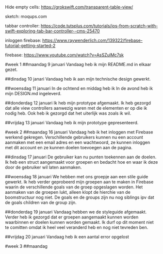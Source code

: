 Hide empty cells:
https://grokswift.com/transparent-table-view/

sketch:
moqups.com

tabbar controller:
https://code.tutsplus.com/tutorials/ios-from-scratch-with-swift-exploring-tab-bar-controller--cms-25470

inloggen firebase:
https://www.raywenderlich.com/139322/firebase-tutorial-getting-started-2

firebase:
https://www.youtube.com/watch?v=AsSZulMc7sk

#week 1
##maandag 9 januari 
Vandaag heb ik mijn README.md in elkaar gezet. 

##dinsdag 10 janari 
Vandaag heb ik aan mijn technische design gewerkt. 

##woensdag 11 januari
In de ochtend en middag heb ik In de avond heb ik mijn DESIGN.md ingeleverd. 

##donderdag 12 januari
Ik heb mijn prototype afgemaakt. Ik heb gezorgd dat alle view controllers aanwezig waren met de elementen er op die ik nodig heb. Ook heb ik gezorgd dat het uiterlijk was zoals ik wil. 

##vrijdag 13 januari
Vandaag heb ik mijn prototype gepresenteerd. 

#week 2
##maandag 16 januari
Vandaag heb ik het inloggen met Firebase werkend gekregen. Verschillende gebruikers kunnen nu een account aanmaken met een email adres en een wachtwoord, ze kunnen inloggen met dit account en ze kunnen doelen toevoegen aan de pagina. 

##dinsdag 17 januari
De gebruiker kan nu punten toekennen aan de doelen. Ik heb een struct aangemaakt voor groepen en bedacht hoe en waar ik deze door de gebruiker wil laten aanmaken. 

##woensdag 18 januari 
We hebben met ons groepje aan een stile guide gewerkt. Ik heb verder geprobeerd mijn groepen aan te maken in Firebase waarin de verschillende goals van de groep opgeslagen worden. Het aanmaken van de groepen lukt, alleen klopt de hierchie van de boomstructuur nog niet. De goals en de groups zijn nu nog siblings ipv dat de goals children van de group zijn. 

##donderdag 19 januari
Vandaag hebben we de styleguide afgemaakt. Verder heb ik gezorgd dat er groepen aangemaakt kunnen worden waarbinnen er doelen kunnen worden gemaakt. Ik durf op dit moment niet te comitten omdat ik heel veel veranderd heb en nog niet tevreden ben.
  
##vrijdag 20 januari
Vandaag heb ik een aantal error opgelost    

#week 3 
##maandag 
